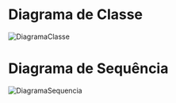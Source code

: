 # Diagrama de Classe

![DiagramaClasse](https://github.com/JefersonNakayama/ExtensaoCurricular/assets/113150161/43d36dac-037e-4b99-83c0-d2d0a6a70433)

# Diagrama de Sequência


![DiagramaSequencia](https://github.com/JefersonNakayama/ExtensaoCurricular/assets/113150161/28669797-97a9-4d98-9580-e88b431b0882)
